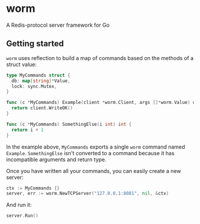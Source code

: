 # worm

A Redis-protocol server framework for Go

## Getting started

`worm` uses reflection to build a map of commands based on the methods of a struct value:

```go
type MyCommands struct {
  db: map[string]*Value,
  lock: sync.Mutex,
}

func (c *MyCommands) Example(client *worm.Client, args []*worm.Value) error {
  return client.WriteOK()
}

func (c *MyCommands) SomethingElse(i int) int {
  return i + 1
}
```

In the example above, `MyCommands` exports a single `worm` command named `Example`. `SomethingElse`
isn't converted to a command because it has incompatible arguments and return type.

Once you have written all your commands, you can easily create a new server:

```go
ctx := MyCommands {}
server, err := worm.NewTCPServer("127.0.0.1:8081", nil, &ctx)
```

And run it:

```go
server.Run()
```
